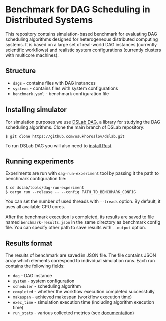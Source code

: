 # Benchmark for DAG Scheduling in Distributed Systems

This repository contains simulation-based benchmark for evaluating DAG scheduling algorithms designed for heterogeneous distributed computing systems. It is based on a large set of real-world DAG instances (currently scientific workflows) and realistic system configurations (currently clusters with multicore machines).

## Structure

- `dags` - contains files with DAG instances
- `systems` - contains files with system configurations
- `benchmark.yaml` - benchmark configuration file

## Installing simulator

For simulation purposes we use [DSLab DAG](https://github.com/osukhoroslov/dslab/tree/main/crates/dslab-dag), a library for studying the DAG scheduling algorithms. Clone the main branch of DSLab repository:

```
$ git clone https://github.com/osukhoroslov/dslab.git
```

To run DSLab DAG you will also need to [install Rust](https://www.rust-lang.org/tools/install). 

## Running experiments

Experiments are run with `dag-run-experiment` tool by passing it the path to benchmark configuration file:

```
$ cd dslab/tools/dag-run-experiment
$ cargo run --release -- --config PATH_TO_BENCHMARK_CONFIG
```

You can set the number of used threads with `--treads` option. By default, it uses all available CPU cores. 

After the benchmark execution is completed, its results are saved to file named `benchmark-results.json` in the same directory as benchmark config file. You can specify other path to save results with `--output` option.

## Results format

The results of benchmark are saved in JSON file. The file contains JSON array which elements correspond to individual simulation runs. Each run contains the following fields:

- `dag` - DAG instance
- `system` - system configuration
- `scheduler` - scheduling algorithm
- `completed` - whether the workflow execution completed successfully
- `makespan` - achieved makespan (workflow execution time)
- `exec_time` - simulation execution time (including algorithm execution time)
- `run_stats` - various collected metrics (see [documentation](https://osukhoroslov.github.io/dslab/docs/dslab_dag/run_stats/struct.RunStats.html))
